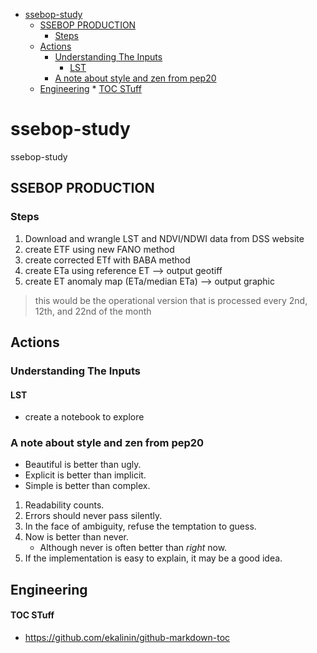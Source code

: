 <!--ts-->
* [ssebop-study](#ssebop-study)
   * [SSEBOP PRODUCTION](#ssebop-production)
      * [Steps](#steps)
   * [Actions](#actions)
      * [Understanding The Inputs](#understanding-the-inputs)
         * [LST](#lst)
      * [A note about style and zen from pep20](#a-note-about-style-and-zen-from-pep20)
   * [Engineering](#engineering)
         * [TOC STuff](#toc-stuff)

<!-- Created by https://github.com/ekalinin/github-markdown-toc -->
<!-- Added by: ec2-user, at: Sun Nov 13 19:20:37 UTC 2022 -->

<!--te-->

# ssebop-study
ssebop-study


## SSEBOP PRODUCTION

### Steps

1. Download and wrangle LST and NDVI/NDWI data from DSS website
2. create ETF using new FANO method
3. create corrected ETf with BABA method
4. create ETa using reference ET --> output geotiff
5. create ET anomaly map (ETa/median ETa)  --> output graphic

> this would be the operational version that is processed every 2nd, 12th, and 22nd of the month

## Actions

### Understanding The Inputs

#### LST
- create a notebook to explore

### A note about style and zen from pep20

 - Beautiful is better than ugly.
 - Explicit is better than implicit.
 - Simple is better than complex.

1. Readability counts.
2. Errors should never pass silently.
3. In the face of ambiguity, refuse the temptation to guess.
4. Now is better than never.
	- Although never is often better than *right* now.
5. If the implementation is easy to explain, it may be a good idea.

## Engineering

#### TOC STuff

- https://github.com/ekalinin/github-markdown-toc

